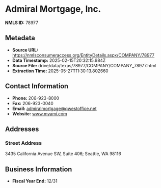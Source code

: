 # Admiral Mortgage, Inc.

**NMLS ID:** 78977

## Metadata
- **Source URL:** https://nmlsconsumeraccess.org/EntityDetails.aspx/COMPANY/78977
- **Data Timestamp:** 2025-02-15T20:32:15.984Z
- **Source File:** drive/data/texas/78977/COMPANY/COMPANY_78977.html
- **Extraction Time:** 2025-05-27T11:30:13.802660

## Contact Information
- **Phone:** 206-923-8000
- **Fax:** 206-923-0040
- **Email:** admiralmortgage@qwestoffice.net
- **Website:** www.myami.com

## Addresses
### Street Address
3435 California Avenue SW, Suite 406; Seattle, WA 98116

## Business Information
- **Fiscal Year End:** 12/31
